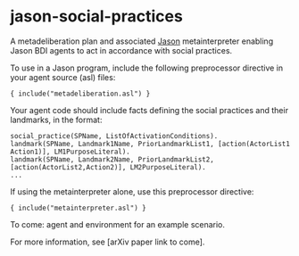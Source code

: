 # jason-social-practices
A metadeliberation plan and associated [Jason](https://github.com/jason-lang/jason) metainterpreter enabling Jason BDI agents to act in accordance with social practices.

To use in a Jason program, include the following preprocessor directive in your agent source (asl) files:
```
{ include("metadeliberation.asl") }

```
Your agent code should include facts defining the social practices and their landmarks, in the format:
```
social_practice(SPName, ListOfActivationConditions).
landmark(SPName, Landmark1Name, PriorLandmarkList1, [action(ActorList1 Action1)], LM1PurposeLiteral).
landmark(SPName, Landmark2Name, PriorLandmarkList2, [action(ActorList2,Action2)], LM2PurposeLiteral).
...
```

If using the metainterpreter alone, use this preprocessor directive:
```
{ include("metainterpreter.asl") }
```

To come: agent and environment for an example scenario.

For more information, see [arXiv paper link to come].
